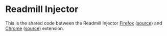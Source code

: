 # Readmill Injector

This is the shared code between the Readmill Injector [Firefox](http://smgt.me/readmill-injector/) ([source](https://github.com/simon/readmill-injector-firefox)) and [Chrome](https://chrome.google.com/webstore/detail/readmill-injector/nkgomhdfkgplmppghoeakmkjmlcicpba) ([source](https://github.com/simon/readmill-injector-chrome)) extension.
